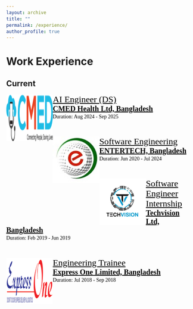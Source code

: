 ```yaml
---
layout: archive
title: ""
permalink: /experience/
author_profile: true
---
```


# Work Experience

## Current
<img src="/images/cmed_logo.png" style="float:left;width:125px;height:125px;"><span style="font-family:Georgia; color:black;"><span style="font-size:18pt"><a href="https://cmed.com.bd/" target="_blank" style="color:black;">AI Engineer (DS)</a></span><br/>
<span style="color:black; font-size:20px; font-family:Calisto MT"><b><a href="https://cmed.com.bd/" target="_blank" style="color:black;">CMED Health Ltd, Bangladesh</a></b></span><br/>
Duration: Aug 2024 - Sep 2025
</span>

<br/>

<img src="/images/entertech_bd_logo.png" style="float:left;width:125px;height:125px;"><span style="font-family:Georgia; color:black;"><span style="font-size:18pt"><a href="https://entertechbd.com/" target="_blank" style="color:black;">Software Engineering</a></span><br/>
<span style="color:black; font-size:20px; font-family:Calisto MT"><b><a href="https://entertechbd.com/" target="_blank" style="color:black;">ENTERTECH, Bangladesh</a></b></span><br/>
Duration: Jun 2020 - Jul 2024
</span>

<br/>

<!-- <img src="/images/infosystem_technology_limited_logo.png" style="float:left;width:125px;height:125px;"><span style="font-family:Georgia; color:black;"><span style="font-size:18pt"><a href="https://infosystemltd.com/" target="_blank" style="color:black;"> -->
<!-- Software Quality Engineering</a></span><br/> -->
<!-- <span style="color:black; font-size:20px; font-family:Calisto MT"><b><a href="https://infosystemltd.com/" target="_blank" style="color:black;">Infosystem Technology Limited, Bangladesh</a></b></span><br/> -->
<!-- Duration: Jun 2020 - May 2022 -->
 <!-- </span> <br/> -->



<img src="/images/tv_logo.png" style="float:left;width:125px;height:125px;"><span style="font-family:Georgia; color:black;"><span style="font-size:18pt"><a href="https://maps.app.goo.gl/pM5b1jjs4MmNnuNH9" target="_blank" style="color:black;"> Software Engineer Internship </a></span><br/>
<span style="color:black; font-size:20px; font-family:Calisto MT"><b><a href="https://maps.app.goo.gl/pM5b1jjs4MmNnuNH9" target="_blank" style="color:black;">Techvision Ltd, Bangladesh</a></b></span><br/>
Duration: Feb 2019 - Jun 2019
</span>

<br/>

<img src="/images/EOLogo.png" style="float:left;width:125px;height:125px;"><span style="font-family:Georgia; color:black;"><span style="font-size:18pt"><a href="https://expressonebd.org/" target="_blank" style="color:black;"> Engineering Trainee </a></span><br/>
<span style="color:black; font-size:20px; font-family:Calisto MT"><b><a href="https://expressonebd.org/" target="_blank" style="color:black;">Express One Limited, Bangladesh</a></b></span><br/>
Duration: Jul 2018 - Sep 2018
</span>

<br/>
